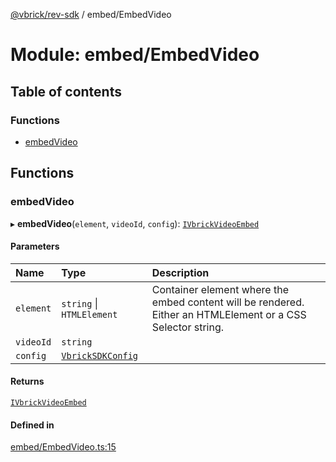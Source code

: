 [@vbrick/rev-sdk](../README.md) / embed/EmbedVideo

# Module: embed/EmbedVideo

## Table of contents

### Functions

- [embedVideo](embed_EmbedVideo.md#embedvideo)

## Functions

### embedVideo

▸ **embedVideo**(`element`, `videoId`, `config`): [`IVbrickVideoEmbed`](../interfaces/embed_IVbrickApi.IVbrickVideoEmbed.md)

#### Parameters

| Name | Type | Description |
| :------ | :------ | :------ |
| `element` | `string` \| `HTMLElement` | Container element where the embed content will be rendered. Either an HTMLElement or a CSS Selector string. |
| `videoId` | `string` |  |
| `config` | [`VbrickSDKConfig`](../interfaces/VbrickSDK.VbrickSDKConfig.md) |  |

#### Returns

[`IVbrickVideoEmbed`](../interfaces/embed_IVbrickApi.IVbrickVideoEmbed.md)

#### Defined in

[embed/EmbedVideo.ts:15](https://github.com/vbrick/rev-sdk-js/blob/f31aed5/src/embed/EmbedVideo.ts#L15)
